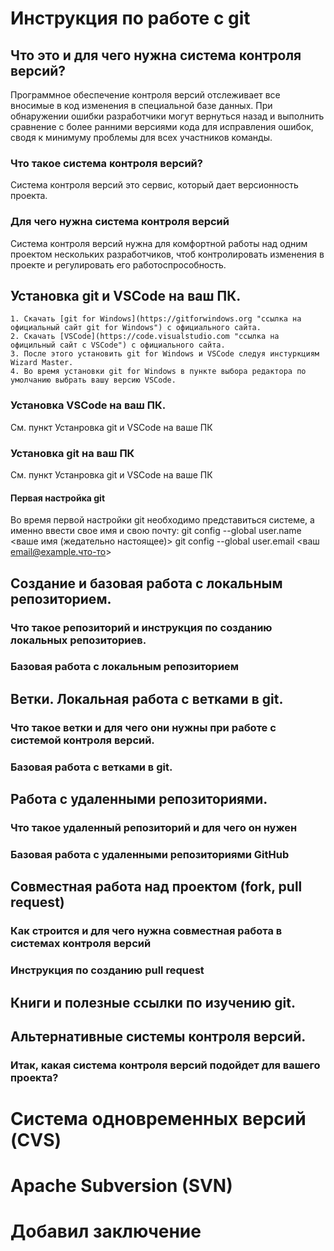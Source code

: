 # Инструкция по работе с git

## Что это и для чего нужна система контроля версий?
Программное обеспечение контроля версий отслеживает все вносимые в код изменения в специальной базе данных. При обнаружении ошибки разработчики могут вернуться назад и выполнить сравнение с более ранними версиями кода для исправления ошибок, сводя к минимуму проблемы для всех участников команды.

### Что такое система контроля версий?
Система контроля версий это сервис, который дает версионность проекта.

### Для чего нужна система контроля версий
Система контроля версий нужна для комфортной работы над одним проектом нескольких разработчиков, чтоб контролировать изменения в проекте и регулировать его работоспрособность.

## Установка git и VSCode на ваш ПК.

    1. Скачать [git for Windows](https://gitforwindows.org "ссылка на официальный сайт git for Windows") с официального сайта.
    2. Скачать [VSCode](https://code.visualstudio.com "ссылка на официльный сайт с VSCode") с официального сайта.
    3. После этого установить git for Windows и VSCode следуя инстуркциям Wizard Master.
    4. Во время установки git for Windows в пункте выбора редактора по умолчанию выбрать вашу версию VSCode.

### Установка VSCode на ваш ПК.
См. пункт Устанровка git и VSCode на ваше ПК

### Установка git на ваш ПК
См. пункт Устанровка git и VSCode на ваше ПК

#### Первая настройка git
Во время первой настройки git необходимо представиться системе, а именно ввести свое имя и свою почту:
git config --global user.name <ваше имя (жедательно настоящее)>
git config --global user.email <ваш email@example.что-то>

## Создание и базовая работа с локальным репозиторием.

### Что такое репозиторий и инструкция по созданию локальных репозиториев.

### Базовая работа с локальным репозиторием

## Ветки. Локальная работа с ветками в git.

### Что такое ветки и для чего они нужны при работе с системой контроля версий.

### Базовая работа с ветками в git.

## Работа с удаленными репозиториями.

### Что такое удаленный репозиторий и для чего он нужен

### Базовая работа с удаленными репозиториями GitHub

## Совместная работа над проектом (fork, pull request)

### Как строится и для чего нужна совместная работа в системах контроля версий

### Инструкция по созданию pull request

## Книги и полезные ссылки по изучению git.

## Альтернативные системы контроля версий.

### Итак, какая система контроля версий подойдет для вашего проекта?

# Система одновременных версий (CVS)

# Apache Subversion (SVN)

# Добавил заключение